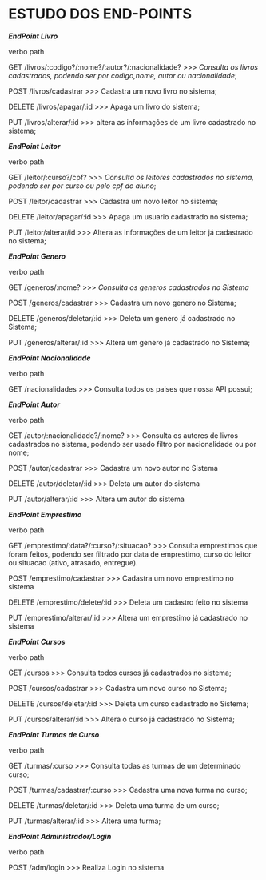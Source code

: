 # ESTUDO DOS END-POINTS

***EndPoint Livro***

verbo           path               

GET             /livros/:codigo?/:nome?/:autor?/:nacionalidade?   >>> _Consulta os livros cadastrados, podendo ser por codigo,nome, autor ou nacionalidade_;

POST            /livros/cadastrar       >>> Cadastra um novo livro no sistema;

DELETE          /livros/apagar/:id      >>> Apaga um livro do sistema;

PUT             /livros/alterar/:id     >>> altera as informações de um livro cadastrado no sistema;


***EndPoint Leitor***

verbo           path

GET             /leitor/:curso?/cpf?    >>> _Consulta os leitores cadastrados no sistema, podendo ser por curso ou pelo cpf do aluno_;

POST            /leitor/cadastrar       >>> Cadastra um novo leitor no sistema;

DELETE          /leitor/apagar/:id      >>> Apaga um usuario cadastrado no sistema;

PUT             /leitor/alterar/id      >>> Altera as informações de um leitor já cadastrado no sistema;



***EndPoint Genero***

verbo           path

GET             /generos/:nome?                 >>> _Consulta os generos cadastrados no Sistema_

POST            /generos/cadastrar              >>> Cadastra um novo genero no Sistema;

DELETE          /generos/deletar/:id            >>> Deleta um genero já cadastrado no Sistema;

PUT             /generos/alterar/:id            >>> Altera um genero já cadastrado no Sistema;


***EndPoint Nacionalidade***

verbo           path

GET             /nacionalidades                  >>> Consulta todos os paises que nossa API possui;


***EndPoint Autor***

verbo           path

GET             /autor/:nacionalidade?/:nome?   >>> Consulta os autores de livros cadastrados no sistema, podendo ser usado filtro por nacionalidade ou por nome;

POST            /autor/cadastrar                >>> Cadastra um novo autor no Sistema

DELETE          /autor/deletar/:id              >>> Deleta um autor do sistema

PUT             /autor/alterar/:id              >>> Altera um autor do sistema


***EndPoint Emprestimo***

verbo           path

GET             /emprestimo/:data?/:curso?/:situacao?   >>> Consulta emprestimos que foram feitos, podendo ser filtrado por data de emprestimo, curso do leitor ou situacao (ativo, atrasado, entregue).

POST            /emprestimo/cadastrar                   >>> Cadastra um novo emprestimo no sistema

DELETE          /emprestimo/delete/:id                  >>> Deleta um cadastro feito no sistema

PUT             /emprestimo/alterar/:id                 >>> Altera um emprestimo já cadastrado no sistema


***EndPoint Cursos***

verbo           path

GET             /cursos                     >>> Consulta todos cursos já cadastrados no sistema;

POST            /cursos/cadastrar           >>> Cadastra um novo curso no Sistema;

DELETE          /cursos/deletar/:id         >>> Deleta um curso cadastrado no Sistema;

PUT             /cursos/alterar/:id         >>> Altera o curso já cadastrado no Sistema;

***EndPoint Turmas de Curso***

verbo           path

GET             /turmas/:curso              >>> Consulta todas as turmas de um determinado curso;

POST            /turmas/cadastrar/:curso    >>> Cadastra uma nova turma no curso;

DELETE          /turmas/deletar/:id  >>> Deleta uma turma de um curso;

PUT             /turmas/alterar/:id  >>> Altera uma turma;


***EndPoint   Administrador/Login***

verbo           path

POST            /adm/login              >>> Realiza Login no sistema